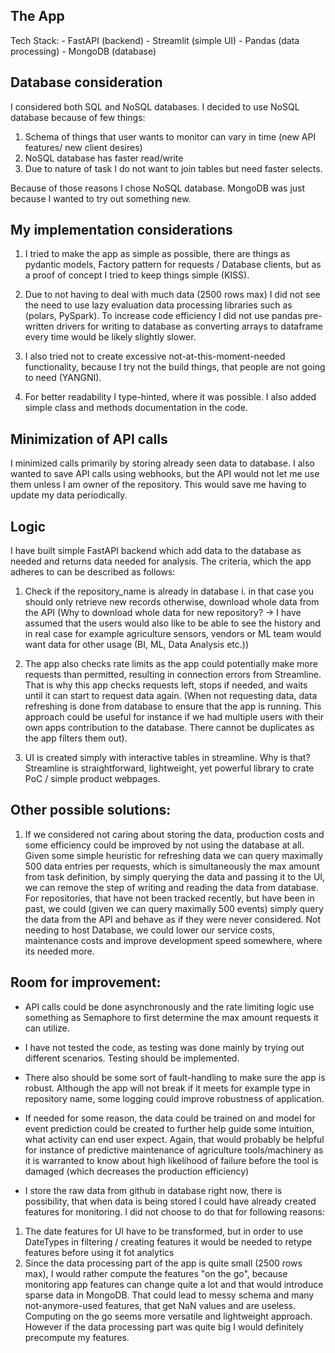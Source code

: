 ## The App

Tech Stack:
    - FastAPI (backend)
    - Streamlit (simple UI)
    - Pandas (data processing)
    - MongoDB (database)

## Database consideration

I considered both SQL and NoSQL databases. I decided to use NoSQL database because of few things:
1. Schema of things that user wants to monitor can vary in time (new API features/ new client desires)
2. NoSQL database has faster read/write
3. Due to nature of task I do not want to join tables but need faster selects.

Because of those reasons I chose NoSQL database. MongoDB was just because I wanted to try out something new.

## My implementation considerations
1. I tried to make the app as simple as possible, there are things as pydantic models, Factory pattern for requests / Database clients, but as a proof of concept I tried to keep things simple (KISS).

2. Due to not having to deal with much data (2500 rows max) I did not see the need to use lazy evaluation data processing libraries such as (polars, PySpark). To increase code efficiency I did not use pandas pre-written drivers for writing to database as converting arrays to dataframe every time would be likely slightly slower. 

3. I also tried not to create excessive not-at-this-moment-needed functionality, because I try not the build things, that people are not going to need (YANGNI). 

4. For better readability I type-hinted, where it was possible. I also added simple class and methods documentation in the code.

## Minimization of API calls
I minimized calls primarily by storing already seen data to database. I also wanted to save API calls using webhooks, but the API
would not let me use them unless I am owner of the repository. This would save me having to update my data periodically.

## Logic
I have built simple FastAPI backend which add data to the database as needed and returns data needed for analysis.
The criteria, which the app adheres to can be described as follows:
1. Check if the repository_name is already in database
    i. in that case you should only retrieve new records otherwise, download whole data from the API
    (Why to download whole data for new repository? -> I have assumed that the users would also like to be able to see the history and in real case for example agriculture sensors, vendors or ML team would want data for other usage (BI, ML, Data Analysis etc.))
2. The app also checks rate limits as the app could potentially make more requests than permitted, resulting in connection errors from Streamline. 
    That is why this app checks requests left, stops if needed, and waits until it can start to request data again. (When not requesting data, data refreshing is done from database to ensure that the app is running. This approach could be useful for instance if we had multiple users with their own apps contribution to the database. There cannot be duplicates as the app filters them out).

3. UI is created simply with interactive tables in streamline. Why is that? Streamline is straightforward, lightweight, yet powerful library to crate PoC / simple product webpages.

## Other possible solutions:
1. If we considered not caring about storing the data, production costs and some efficiency could be improved by not using the database at all. Given some simple heuristic for refreshing data we can query maximally 500 data entries per requests, which is simultaneously the max amount from task definition, by simply querying the data and passing it to the UI, we can remove the step of writing and reading the data from database. For repositories, that have not been tracked recently, but have been in past, we could (given we can query maximally 500 events) simply query the data from the API and behave as if they were never considered. Not needing to host Database, we could lower our service costs, maintenance costs and improve development speed somewhere, where its needed more.

## Room for improvement:
- API calls could be done asynchronously and the rate limiting logic use something as Semaphore to first determine the max amount requests it can utilize.
- I have not tested the code, as testing was done mainly by trying out different scenarios. Testing should be implemented.
- There also should be some sort of fault-handling to make sure the app is robust. Although the app will not break if it meets for example type in repository name, 
some logging could improve robustness of application.
- If needed for some reason, the data could be trained on and model for event prediction could be created to further help guide some intuition, what activity can end user expect. Again, that would probably be helpful for instance of predictive maintenance of agriculture tools/machinery as it is warranted to know about high likelihood of failure before the tool is damaged (which decreases the production efficiency)

- I store the raw data from github in database right now, there is possibility, that when data is being stored I could have already created features for monitoring. I did not choose to do that for following reasons:
1. The date features for UI have to be transformed, but in order to use DateTypes in filtering / creating features it would be needed to retype features before using it fot analytics
2. Since the data processing part of the app is quite small (2500 rows max), I would rather compute the features "on the go", because monitoring app features can change quite a lot and that would introduce sparse data in MongoDB. That could lead to messy schema and many not-anymore-used features, that get NaN values and are useless. Computing on the go seems more versatile and lightweight approach. However if the data processing part was quite big I would definitely precompute my features.

